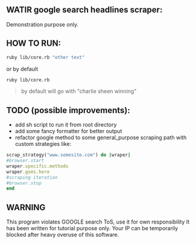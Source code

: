WATIR google search headlines scraper:
-----------

Demonstration purpose only.


HOW TO RUN:
-----------


~~~bash
ruby lib/core.rb "other text"
~~~

or by default

~~~bash
ruby lib/core.rb
~~~

> by default will go with "charlie sheen winning"

TODO (possible improvements):
----
* add sh script to run it from root directory
* add some fancy formatter for better output
* refactor google method to some general_purpose scraping path with custom strategies like:
~~~ruby
scrap_strategy("www.somesite.com") do |wraper|
#browser.start
wraper.specific.methods
wraper.goes.here
#scraping iteration
#browser.stop
end
~~~

WARNING
------------

This program violates GOOGLE search ToS, use it for own responsibility
It has been written for tutorial purpose only.
Your IP can be temporarily blocked after heavy overuse of this software.